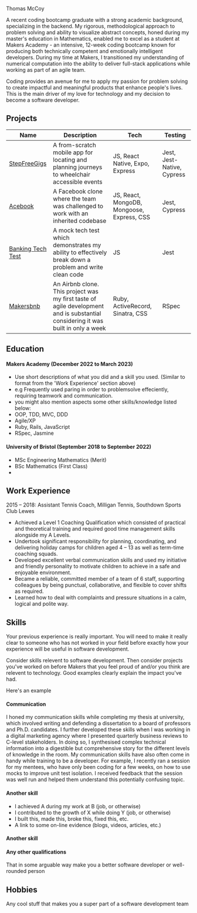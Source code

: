 Thomas McCoy

A recent coding bootcamp graduate with a strong academic background, specializing in the backend. My rigorous, methodological approach to problem solving and ability to visualize abstract concepts, honed during my master's education in Mathematics, enabled me to excel as a student at Makers Academy - an intensive, 12-week coding bootcamp known for producing both technically competent and emotionally intelligent developers. During my time at Makers, I transitioned my understanding of numerical computation into the ability to deliver full-stack applications while working as part of an agile team.

Coding provides an avenue for me to apply my passion for problem solving to create impactful and meaningful products that enhance people's lives. This is the  main driver of my love for technology and my decision to become a software developer.

## Projects

| Name                         | Description  | Tech       | Testing |
| ---------------------------- | -----------  | -------------| --------| 
| [StepFreeGigs](https://github.com/tmccoy99/StepFreeGigs.git) | A from-scratch mobile app for locating and planning journeys to wheelchair accessible events| JS, React Native, Expo, Express | Jest, Jest-Native, Cypress
| [Acebook](https://github.com/tmccoy99/acebook-air.git)| A Facebook clone where the team was challenged to work with an inherited codebase | JS, React, MongoDB, Mongoose, Express, CSS   | Jest, Cypress |
| [Banking Tech Test](https://github.com/tmccoy99/Banking-tech-test.git)| A mock tech test which demonstrates my ability to effectively break down a problem and write clean code | JS | Jest|
| [Makersbnb](https://github.com/tmccoy99/Banking-tech-test.git)| An Airbnb clone. This project was my first taste of agile development and is substantial considering it was built in only a week| Ruby, ActiveRecord, Sinatra, CSS | RSpec |


## Education

#### Makers Academy (December 2022 to March 2023)
- Use short descriptions of what you did and a skill you used. (Similar to format from the 'Work Experience' section above)
- e.g Frequently used paring in order to problemsolve effeciently, requiring teamwork and communication.
- you might also mention aspects some other skills/knowledge listed below: 
- OOP, TDD, MVC, DDD
- Agile/XP
- Ruby, Rails, JavaScript
- RSpec, Jasmine

#### University of Bristol (September 2018 to September 2022)

- MSc Engineering Mathematics (Merit)
- BSc Mathematics (First Class)
-

## Work Experience

2015 – 2018: Assistant Tennis Coach, Milligan Tennis,
Southdown Sports Club Lewes
- Achieved a Level 1 Coaching Qualification which consisted of
practical and theoretical training and required good time
management skills alongside my A Levels.
- Undertook significant responsibility for planning, coordinating,
and delivering holiday camps for children aged 4 – 13 as well as
term-time coaching squads.
- Developed excellent verbal communication skills and used my
initiative and friendly personality to motivate children to achieve in
a safe and enjoyable environment.
- Became a reliable, committed member of a team of 6 staff,
supporting colleagues by being punctual, collaborative, and
flexible to cover shifts as required.
- Learned how to deal with complaints and pressure situations in a
calm, logical and polite way.

## Skills

Your previous experience is really important. You will need to make it really clear to someone who has not worked in your field before exactly how your experience will be useful in software development.

Consider skills relevent to software development. Then consider projects you've worked on before Makers that you feel proud of and/or you think are relevent to technology. Good examples clearly explain the impact you've had. 


Here's an example

#### Communication
I honed my communication skills while completing my thesis at university, which involved writing and defending a dissertation to a board of professors and Ph.D. candidates. I further developed these skills when I was working in a digital marketing agency where I presented quarterly business reviews to C-level stakeholders. In doing so, I synthesised complex technical information into a digestible but comprehensive story for the different levels of knowledge in the room. My communication skills have also often come in handy while training to be a developer. For example, I recently ran a session for my mentees, who have only been coding for a few weeks, on how to use mocks to improve unit test isolation. I received feedback that the session was well run and helped them understand this potentially confusing topic.

#### Another skill

- I achieved A during my work at B (job, or otherwise)
- I contributed to the growth of X while doing Y (job, or otherwise)
- I built this, made this, broke this, fixed this, etc.
- A link to some on-line evidence (blogs, videos, articles, etc.)

#### Another skill




#### Any other qualifications

That in some arguable way make you a better software developer or well-rounded person

## Hobbies

Any cool stuff that makes you a super part of a software development team
